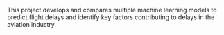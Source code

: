 This project develops and compares multiple machine learning models to predict flight delays and identify key factors contributing to delays in the aviation industry.
